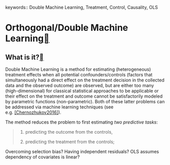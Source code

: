keywords:: Double Machine Learning, Treatment, Control, Causality, OLS

# Orthogonal/Double Machine Learning[](https://econml.azurewebsites.net/spec/estimation/dml.html#orthogonal-double-machine-learning "Permalink to this headline")

## What is it?[](https://econml.azurewebsites.net/spec/estimation/dml.html#what-is-it "Permalink to this headline")

Double Machine Learning is a method for estimating (heterogeneous) treatment effects when all potential confounders/controls (factors that simultaneously had a direct effect on the treatment decision in the collected data and the observed outcome) are observed, but are either too many (high-dimensional) for classical statistical approaches to be applicable or their effect on the treatment and outcome cannot be satisfactorily modeled by parametric functions (non-parametric). Both of these latter problems can be addressed via machine learning techniques (see e.g. [[Chernozhukov2016]](https://econml.azurewebsites.net/spec/references.html#chernozhukov2016)).

The method reduces the problem to first estimating _two predictive tasks_:

> 1.  predicting the outcome from the controls,
>     
> 2.  predicting the treatment from the controls;


Overcoming selection bias?
Having independent residuals?
OLS assumes dependency of covariates is linear?